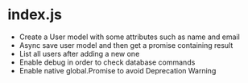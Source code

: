 # index.js
- Create a User model with some attributes such as name and email
- Async save user model and then get a promise containing result
- List all users after adding a new one
- Enable debug in order to check database commands
- Enable native global.Promise to avoid Deprecation Warning
